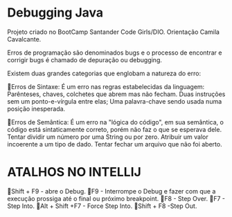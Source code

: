 # Debugging Java
Projeto criado no BootCamp Santander Code Girls/DIO. Orientação Camila Cavalcante.

Erros de programação são denominados bugs e o processo de encontrar e corrigir bugs é chamado de depuração ou debugging.

Existem duas grandes categorias que englobam a natureza do erro:

🔸Erros de Sintaxe:
É um erro nas regras estabelecidas da linguagem:
Parênteses, chaves, colchetes que abrem mas não fecham.
Duas instruções sem um ponto-e-vírgula entre elas;
Uma palavra-chave sendo usada numa posição inesperada.

🔸Erros de Semântica:
É um erro na "lógica do código", em sua semântica, o código está sintaticamente correto, porém não faz o que se esperava dele.
Tentar dividir um número por uma String ou por zero.
Atribuir um valor incoerente a um tipo de dado.
Tentar fechar um arquivo que não foi aberto.

# ATALHOS NO INTELLIJ
🔸Shift + F9 - abre o Debug.
🔸F9 - Interrompe o Debug e fazer com que a execução prossiga até o final ou próximo breakpoint.
🔸F8 - Step Over.
🔸F7 - Step Into.
🔸Alt + Shift +F7 - Force Step Into.
🔸Shift + F8 -Step Out.
